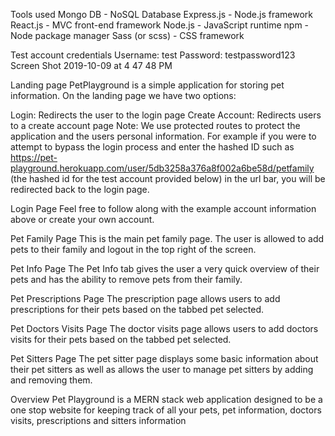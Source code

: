 Tools used
Mongo DB - NoSQL Database
Express.js - Node.js framework
React.js - MVC front-end framework
Node.js - JavaScript runtime
npm - Node package manager
Sass (or scss) - CSS framework

Test account credentials
Username: test
Password: testpassword123
Screen Shot 2019-10-09 at 4 47 48 PM

Landing page
PetPlayground is a simple application for storing pet information. On the landing page we have two options:

Login: Redirects the user to the login page
Create Account: Redirects users to a create account page
Note: We use protected routes to protect the application and the users personal information. For example if you were to attempt to bypass the login process and enter the hashed ID such as https://pet-playground.herokuapp.com/user/5db3258a376a8f002a6be58d/petfamily (the hashed id for the test account provided below) in the url bar, you will be redirected back to the login page.

Login Page
Feel free to follow along with the example account information above or create your own account.

Pet Family Page
This is the main pet family page. The user is allowed to add pets to their family and logout in the top right of the screen.

Pet Info Page
The Pet Info tab gives the user a very quick overview of their pets and has the ability to remove pets from their family.

Pet Prescriptions Page
The prescription page allows users to add prescriptions for their pets based on the tabbed pet selected.

Pet Doctors Visits Page
The doctor visits page allows users to add doctors visits for their pets based on the tabbed pet selected.

Pet Sitters Page
The pet sitter page displays some basic information about their pet sitters as well as allows the user to manage pet sitters by adding and removing them.

Overview
Pet Playground is a MERN stack web application designed to be a one stop website for keeping track of all your pets, pet information, doctors visits, prescriptions and sitters information
